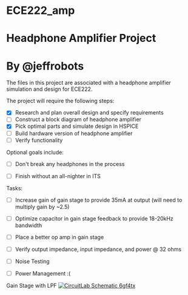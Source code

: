 # ECE222_amp
# Headphone Amplifier Project
# By @jeffrobots 

The files in this project are associated with a headphone amplifier simulation and design for ECE222. 

The project will require the following steps:
- [x] Research and plan overall design and specify requirements
- [ ] Construct a block diagram of headphone amplifier
- [x] Pick optimal parts and simulate design in HSPICE
- [ ] Build hardware version of headphone amplifier
- [ ] Verify functionality

Optional goals include: 
- [ ] Don't break any headphones in the process
- [ ] Finish without an all-nighter in ITS


Tasks:
- [ ] Increase gain of gain stage to provide 35mA at output (will need to multiply gain by ~2.5)
- [ ] Optimize capacitor in gain stage feedback to provide 18-20kHz bandwidth
- [ ] Place a better op amp in gain stage
- [ ] Verify output impedance, input impedance, and power @ 32 ohms
- [ ] Noise Testing
- [ ] Power Management :( 






Gain Stage with LPF
[![CircuitLab Schematic 6gf4tx](https://www.circuitlab.com/circuit/6gf4tx/screenshot/540x405/)](https://www.circuitlab.com/circuit/6gf4tx/gainstage/)
